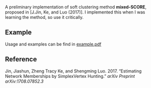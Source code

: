 A preliminary implementation of soft clustering method **mixed-SCORE**, proposed in [J.Jin, Ke, and Luo (2017)]. I implemented this when I was learning the method, so use it critically.

## Example
Usage and examples can be find in [example.pdf](https://github.com/pengminshi/mixed-score/blob/master/example.pdf)


## Reference
Jin, Jiashun, Zheng Tracy Ke, and Shengming Luo. 2017. “Estimating Network Memberships by SimplexVertex Hunting.” *arXiv Preprint arXiv:1708.07852.3*
